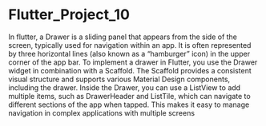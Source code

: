 # Flutter_Project_10
In flutter, a Drawer is a sliding panel that appears from the side of the screen, typically used for navigation within an app. It is often represented by three horizontal lines (also known as a “hamburger” icon) in the upper corner of the app bar. To implement a drawer in Flutter, you use the Drawer widget in combination with a Scaffold. The Scaffold provides a consistent visual structure and supports various Material Design components, including the drawer. Inside the Drawer, you can use a ListView to add multiple items, such as DrawerHeader and ListTile, which can navigate to different sections of the app when tapped. This makes it easy to manage navigation in complex applications with multiple screens
